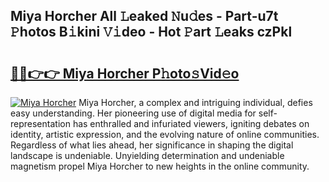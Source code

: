 ## Miya Horcher All 𝙻eaked 𝙽u𝚍es - Part-u7t 𝙿hotos B𝚒kini 𝚅𝚒deo - Hot 𝙿art 𝙻eaks czPkl

# <h2><a href="http://ld1aqu.urlbe.top/?page=Miya+Horcher">🔗🔗👉👉 Miya Horcher P𝚑oto𝚜Vid𝚎o</a></h2>

[![Miya Horcher](https://i.imgur.com/eBuTRDB.gif)](http://ld1aqu.urlbe.top/?page=Miya+Horcher)
Miya Horcher, a complex and intriguing individual, defies easy understanding. Her pioneering use of digital media for self-representation has enthralled and infuriated viewers, igniting debates on identity, artistic expression, and the evolving nature of online communities. Regardless of what lies ahead, her significance in shaping the digital landscape is undeniable. Unyielding determination and undeniable magnetism propel Miya Horcher to new heights in the online community.
